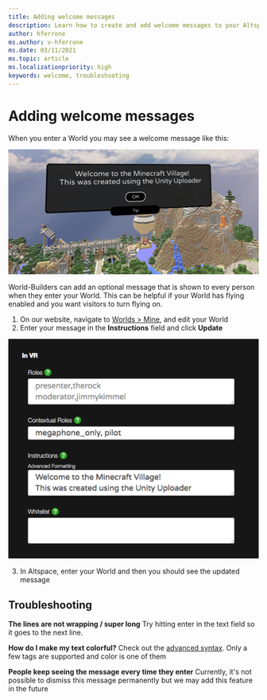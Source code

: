 ```yaml
---
title: Adding welcome messages
description: Learn how to create and add welcome messages to your AltspaceVR experiences.
author: hferrone
ms.author: v-hferrone
ms.date: 03/11/2021
ms.topic: article
ms.localizationpriority: high
keywords: welcome, troubleshooting
---
```


# Adding welcome messages

When you enter a World you may see a welcome message like this:

![New signin message for a world](images/welcome-img-01.png)

World-Builders can add an optional message that is shown to every person when they enter your World. This can be helpful if your World has flying enabled and you want visitors to turn flying on. 

1. On our website, navigate to [Worlds > Mine](https://account.altvr.com/users/sign_in), and edit your World
2. Enter your message in the **Instructions** field and click **Update**

![Editing world instructional message](images/welcome-img-02.png)

3. In Altspace, enter your World and then you should see the updated message

## Troubleshooting

**The lines are not wrapping / super long**
Try hitting enter in the text field so it goes to the next line.

**How do I make my text colorful?**
Check out the [advanced syntax](http://digitalnativestudios.com/textmeshpro/docs/rich-text/#color). Only a few tags are supported and color is one of them

**People keep seeing the message every time they enter**
Currently, it's not possible to dismiss this message permanently but we may add this feature in the future
